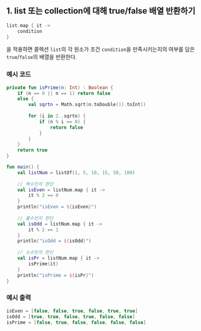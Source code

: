## 1. list 또는 collection에 대해 true/false 배열 반환하기
```kotlin
list.map { it ->
    condition
}
```
을 적용하면 콜렉션 ```list```의 각 원소가 조건 ```condition```을 만족시키는지의 여부를 담은 ```true```/```false```의 배열을 반환한다.

### 예시 코드
```kotlin
private fun isPrime(n: Int) : Boolean {
    if (n == 0 || n == 1) return false
    else {
        val sqrtn = Math.sqrt(n.toDouble()).toInt()
        
        for (i in 2..sqrtn) {
            if (n % i == 0) {
                return false
            }
        }
    }
    return true
}

fun main() {
    val listNum = listOf(1, 5, 10, 15, 50, 100)
    
    // 짝수인지 판단
	val isEven = listNum.map { it ->
    	it % 2 == 0
    }
    println("isEven = ${isEven}")
    
    // 홀수인지 판단
    val isOdd = listNum.map { it ->
    	it % 2 == 1
    }
    println("isOdd = ${isOdd}") 
    
    // 소수인지 판단
    val isPr = listNum.map { it ->
    	isPrime(it)
    }
    println("isPrime = ${isPr}")
}
```

### 예시 출력
```kotlin
isEven = [false, false, true, false, true, true]
isOdd = [true, true, false, true, false, false]
isPrime = [false, true, false, false, false, false]
```
